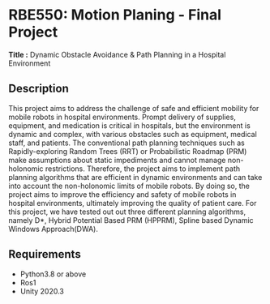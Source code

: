 # RBE550: Motion Planing - Final Project
**Title :** Dynamic Obstacle Avoidance & Path Planning in a Hospital Environment

Description
-----------------------------------------------------------------------------------------------------------------------------------------------------------------------------------------------------
This project aims to address the challenge of safe and efficient mobility for mobile robots in hospital environments. Prompt delivery of supplies, equipment, and medication is critical in hospitals, but the environment is dynamic and complex, with various obstacles such as equipment, medical staff, and patients. The conventional path planning techniques such as Rapidly-exploring Random Trees (RRT) or Probabilistic Roadmap (PRM) make assumptions about static impediments and cannot manage non-holonomic restrictions. Therefore, the project aims to implement path planning algorithms that are efficient in dynamic environments and can take into account the non-holonomic limits of mobile robots. By doing so, the project aims to improve the efficiency and safety of mobile robots in hospital environments, ultimately improving the quality of patient care.
For this project, we have tested out out three different planning algorithms, namely D*, Hybrid Potential Based PRM (HPPRM), Spline based Dynamic Windows Approach(DWA).

Requirements
-------------------------------------------------------------------------------------------------------------------------------------------------------------------------------------------------------
* Python3.8 or above
* Ros1
* Unity 2020.3


